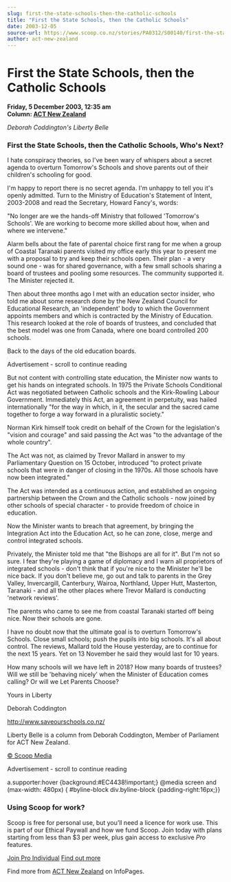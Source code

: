 ```yaml
---
slug: first-the-state-schools-then-the-catholic-schools
title: "First the State Schools, then the Catholic Schools"
date: 2003-12-05
source-url: https://www.scoop.co.nz/stories/PA0312/S00140/first-the-state-schools-then-the-catholic-schools.htm
author: act-new-zealand
---
```

First the State Schools, then the Catholic Schools
==================================================

**Friday, 5 December 2003, 12:35 am**  
**Column: [ACT New Zealand](https://info.scoop.co.nz/ACT_New_Zealand)**

_Deborah Coddington's Liberty Belle_  

### First the State Schools, then the Catholic Schools, Who's Next?

I hate conspiracy theories, so I've been wary of whispers about a secret agenda to overturn Tomorrow's Schools and shove parents out of their children's schooling for good.

I'm happy to report there is no secret agenda. I'm unhappy to tell you it's openly admitted. Turn to the Ministry of Education's Statement of Intent, 2003-2008 and read the Secretary, Howard Fancy's, words:

\"No longer are we the hands-off Ministry that followed 'Tomorrow's Schools'. We are working to become more skilled about how, when and where we intervene."

Alarm bells about the fate of parental choice first rang for me when a group of Coastal Taranaki parents visited my office early this year to present me with a proposal to try and keep their schools open. Their plan - a very sound one - was for shared governance, with a few small schools sharing a board of trustees and pooling some resources. The community supported it. The Minister rejected it.

Then about three months ago I met with an education sector insider, who told me about some research done by the New Zealand Council for Educational Research, an 'independent' body to which the Government appoints members and which is contracted by the Ministry of Education. This research looked at the role of boards of trustees, and concluded that the best model was one from Canada, where one board controlled 200 schools.

Back to the days of the old education boards.

Advertisement - scroll to continue reading





But not content with controlling state education, the Minister now wants to get his hands on integrated schools. In 1975 the Private Schools Conditional Act was negotiated between Catholic schools and the Kirk-Rowling Labour Government. Immediately this Act, an agreement in perpetuity, was hailed internationally "for the way in which, in it, the secular and the sacred came together to forge a way forward in a pluralistic society."

Norman Kirk himself took credit on behalf of the Crown for the legislation's "vision and courage" and said passing the Act was "to the advantage of the whole country".

The Act was not, as claimed by Trevor Mallard in answer to my Parliamentary Question on 15 October, introduced "to protect private schools that were in danger of closing in the 1970s. All those schools have now been integrated."

The Act was intended as a continuous action, and established an ongoing partnership between the Crown and the Catholic schools - now joined by other schools of special character - to provide freedom of choice in education.

Now the Minister wants to breach that agreement, by bringing the Integration Act into the Education Act, so he can zone, close, merge and control integrated schools.

Privately, the Minister told me that "the Bishops are all for it". But I'm not so sure. I fear they're playing a game of diplomacy and I warn all proprietors of integrated schools - don't think that if you're nice to the Minister he'll be nice back. If you don't believe me, go out and talk to parents in the Grey Valley, Invercargill, Canterbury, Wairoa, Northland, Upper Hutt, Masterton, Taranaki - and all the other places where Trevor Mallard is conducting 'network reviews'.

The parents who came to see me from coastal Taranaki started off being nice. Now their schools are gone.

I have no doubt now that the ultimate goal is to overturn Tomorrow's Schools. Close small schools; push the pupils into big schools. It's all about control. The reviews, Mallard told the House yesterday, are to continue for the next 15 years. Yet on 13 November he said they would last for 10 years.

How many schools will we have left in 2018? How many boards of trustees? Will we still be 'behaving nicely' when the Minister of Education comes calling? Or will we Let Parents Choose?

Yours in Liberty

Deborah Coddington

[](http://www.saveourschools.co.nz)http://www.saveourschools.co.nz/

Liberty Belle is a column from Deborah Coddington, Member of Parliament for ACT New Zealand.

  

[© Scoop Media](http://www.scoop.co.nz/about/terms.html)  

Advertisement - scroll to continue reading



a.supporter:hover {background:#EC4438!important;} @media screen and (max-width: 480px) { #byline-block div.byline-block {padding-right:16px;}}

### Using Scoop for work?

Scoop is free for personal use, but you’ll need a licence for work use. This is part of our Ethical Paywall and how we fund Scoop. Join today with plans starting from less than $3 per week, plus gain access to exclusive _Pro_ features.  
  
[Join Pro Individual](https://pro.scoop.co.nz/Individual/?from=ProIn24) [Find out more](https://pro.scoop.co.nz/using-scoop-for-work/?from=ProIn24)

Find more from [ACT New Zealand](https://info.scoop.co.nz/ACT_New_Zealand) on InfoPages.